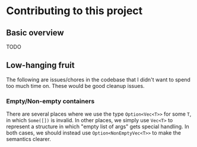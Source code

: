 # Contributing to this project

## Basic overview

TODO

## Low-hanging fruit

The following are issues/chores in the codebase that I didn't want to spend too
much time on. These would be good cleanup issues.

### Empty/Non-empty containers

There are several places where we use the type `Option<Vec<T>>` for some `T`,
in which `Some([])` is invalid. In other places, we simply use `Vec<T>` to
represent a structure in which "empty list of args" gets special handling. In
both cases, we should instead use `Option<NonEmptyVec<T>>` to make the
semantics clearer.

